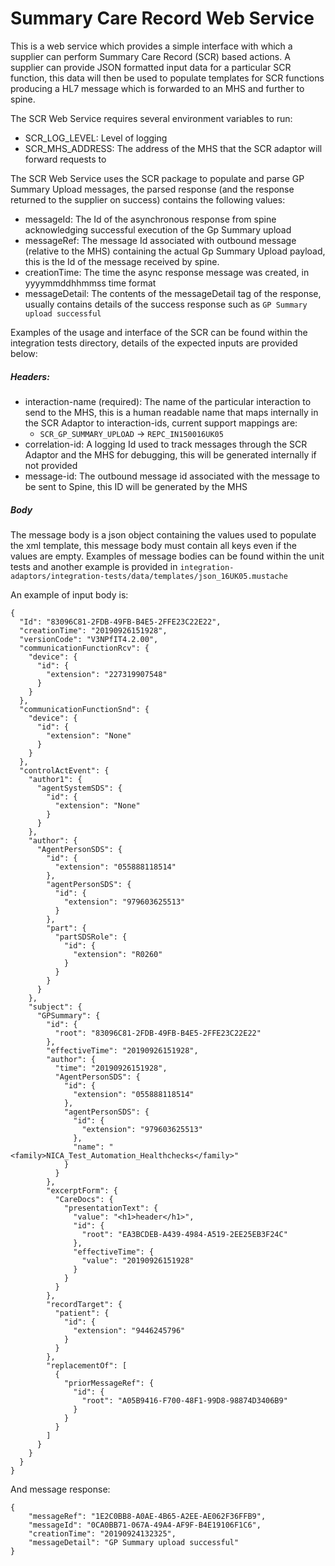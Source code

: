 # Summary Care Record Web Service
 This is a web service which provides a simple interface with which 
a supplier can perform Summary Care Record (SCR) based actions. A supplier can provide JSON formatted input data 
for a particular SCR function, this data will then be used to populate templates for SCR functions producing
 a HL7 message which is forwarded to an MHS and further to spine.
 
The SCR Web Service requires several environment variables to run:

* SCR_LOG_LEVEL: Level of logging 
* SCR_MHS_ADDRESS: The address of the MHS that the SCR adaptor will forward requests to


The SCR Web Service uses the SCR package to populate and parse GP Summary Upload messages, the parsed response 
(and the response returned to the supplier on success) contains the following values:

- messageId: The Id of the asynchronous response from spine acknowledging successful execution of the Gp Summary 
upload
- messageRef: The message Id associated with outbound message (relative to the MHS) containing the 
actual Gp Summary Upload payload, this is the Id of the message received by spine.
- creationTime: The time the async response message was created, in yyyymmddhhmmss time format
- messageDetail: The contents of the messageDetail tag of the response, usually contains details of the 
success response such as `GP Summary upload successful`  


Examples of the usage and interface of the SCR can be found within the integration tests directory, details of the
 expected inputs are provided below:

##### Headers:
- interaction-name (required): The name of the particular interaction to send to the MHS, this is a human readable name that 
maps internally in the SCR Adaptor to interaction-ids, current support mappings are:
    - `SCR_GP_SUMMARY_UPLOAD` -> `REPC_IN150016UK05`
- correlation-id: A logging Id used to track messages through the SCR Adaptor and the MHS for debugging, this will
be generated internally if not provided 
- message-id: The outbound message id associated with the message to be sent to Spine, this ID will be generated
by the MHS

##### Body
The message body is a json object containing the values used to populate the xml template, this message body must
contain all keys even if the values are empty. Examples of message bodies can be found within the unit tests and 
another example is provided in `integration-adaptors/integration-tests/data/templates/json_16UK05.mustache`


An example of input body is:

````
{
  "Id": "83096C81-2FDB-49FB-B4E5-2FFE23C22E22",
  "creationTime": "20190926151928",
  "versionCode": "V3NPfIT4.2.00",
  "communicationFunctionRcv": {
    "device": {
      "id": {
        "extension": "227319907548"
      }
    }
  },
  "communicationFunctionSnd": {
    "device": {
      "id": {
        "extension": "None"
      }
    }
  },
  "controlActEvent": {
    "author1": {
      "agentSystemSDS": {
        "id": {
          "extension": "None"
        }
      }
    },
    "author": {
      "AgentPersonSDS": {
        "id": {
          "extension": "055888118514"
        },
        "agentPersonSDS": {
          "id": {
            "extension": "979603625513"
          }
        },
        "part": {
          "partSDSRole": {
            "id": {
              "extension": "R0260"
            }
          }
        }
      }
    },
    "subject": {
      "GPSummary": {
        "id": {
          "root": "83096C81-2FDB-49FB-B4E5-2FFE23C22E22"
        },
        "effectiveTime": "20190926151928",
        "author": {
          "time": "20190926151928",
          "AgentPersonSDS": {
            "id": {
              "extension": "055888118514"
            },
            "agentPersonSDS": {
              "id": {
                "extension": "979603625513"
              },
              "name": "<family>NICA_Test_Automation_Healthchecks</family>"
            }
          }
        },
        "excerptForm": {
          "CareDocs": {
            "presentationText": {
              "value": "<h1>header</h1>",
              "id": {
                "root": "EA3BCDEB-A439-4984-A519-2EE25EB3F24C"
              },
              "effectiveTime": {
                "value": "20190926151928"
              }
            }
          }
        },
        "recordTarget": {
          "patient": {
            "id": {
              "extension": "9446245796"
            }
          }
        },
        "replacementOf": [
          {
            "priorMessageRef": {
              "id": {
                "root": "A05B9416-F700-48F1-99D8-98874D3406B9"
              }
            }
          }
        ]
      }
    }
  }
}
````

And message response:

````
{
    "messageRef": "1E2C0BB8-A0AE-4B65-A2EE-AE062F36FFB9",
    "messageId": "0CA0BB71-067A-49A4-AF9F-B4E19106F1C6",
    "creationTime": "20190924132325",
    "messageDetail": "GP Summary upload successful"
}
````